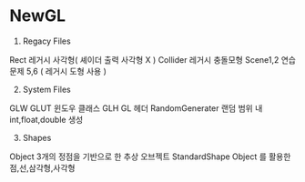 # NewGL


1. Regacy Files

Rect               레거시 사각형( 셰이더 출력 사각형 X )
Collider           레거시 충돌모형 
Scene1,2           연습문제 5,6 ( 레거시 도형 사용 )

2. System Files

GLW                GLUT 윈도우 클래스 
GLH                GL 헤더 
RandomGenerater    랜덤 범위 내 int,float,double 생성


3. Shapes

Object             3개의 정점을 기반으로 한 추상 오브젝트 
StandardShape      Object 를 활용한 점,선,삼각형,사각형 
